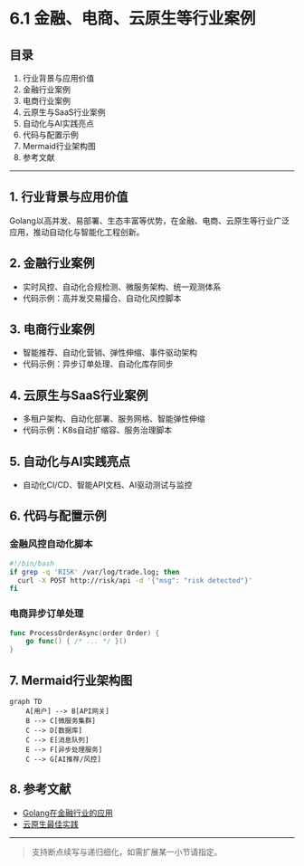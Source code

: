 # 6.1 金融、电商、云原生等行业案例

## 目录
1. 行业背景与应用价值
2. 金融行业案例
3. 电商行业案例
4. 云原生与SaaS行业案例
5. 自动化与AI实践亮点
6. 代码与配置示例
7. Mermaid行业架构图
8. 参考文献

---

## 1. 行业背景与应用价值
Golang以高并发、易部署、生态丰富等优势，在金融、电商、云原生等行业广泛应用，推动自动化与智能化工程创新。

## 2. 金融行业案例
- 实时风控、自动化合规检测、微服务架构、统一观测体系
- 代码示例：高并发交易撮合、自动化风控脚本

## 3. 电商行业案例
- 智能推荐、自动化营销、弹性伸缩、事件驱动架构
- 代码示例：异步订单处理、自动化库存同步

## 4. 云原生与SaaS行业案例
- 多租户架构、自动化部署、服务网格、智能弹性伸缩
- 代码示例：K8s自动扩缩容、服务治理脚本

## 5. 自动化与AI实践亮点
- 自动化CI/CD、智能API文档、AI驱动测试与监控

## 6. 代码与配置示例
### 金融风控自动化脚本
```sh
#!/bin/bash
if grep -q 'RISK' /var/log/trade.log; then
  curl -X POST http://risk/api -d '{"msg": "risk detected"}'
fi
```

### 电商异步订单处理
```go
func ProcessOrderAsync(order Order) {
    go func() { /* ... */ }()
}
```

## 7. Mermaid行业架构图
```mermaid
graph TD
    A[用户] --> B[API网关]
    B --> C[微服务集群]
    C --> D[数据库]
    C --> E[消息队列]
    E --> F[异步处理服务]
    C --> G[AI推荐/风控]
```

## 8. 参考文献
- [Golang在金融行业的应用](https://www.infoq.cn/article/go-fintech)
- [云原生最佳实践](https://cloudnative.to/docs/)

---
> 支持断点续写与递归细化，如需扩展某一小节请指定。 